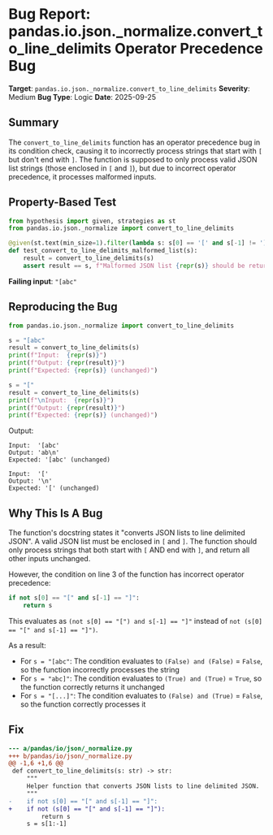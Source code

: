 # Bug Report: pandas.io.json._normalize.convert_to_line_delimits Operator Precedence Bug

**Target**: `pandas.io.json._normalize.convert_to_line_delimits`
**Severity**: Medium
**Bug Type**: Logic
**Date**: 2025-09-25

## Summary

The `convert_to_line_delimits` function has an operator precedence bug in its condition check, causing it to incorrectly process strings that start with `[` but don't end with `]`. The function is supposed to only process valid JSON list strings (those enclosed in `[` and `]`), but due to incorrect operator precedence, it processes malformed inputs.

## Property-Based Test

```python
from hypothesis import given, strategies as st
from pandas.io.json._normalize import convert_to_line_delimits

@given(st.text(min_size=1).filter(lambda s: s[0] == '[' and s[-1] != ']'))
def test_convert_to_line_delimits_malformed_list(s):
    result = convert_to_line_delimits(s)
    assert result == s, f"Malformed JSON list {repr(s)} should be returned unchanged, got {repr(result)}"
```

**Failing input**: `"[abc"`

## Reproducing the Bug

```python
from pandas.io.json._normalize import convert_to_line_delimits

s = "[abc"
result = convert_to_line_delimits(s)
print(f"Input:  {repr(s)}")
print(f"Output: {repr(result)}")
print(f"Expected: {repr(s)} (unchanged)")

s = "["
result = convert_to_line_delimits(s)
print(f"\nInput:  {repr(s)}")
print(f"Output: {repr(result)}")
print(f"Expected: {repr(s)} (unchanged)")
```

Output:
```
Input:  '[abc'
Output: 'ab\n'
Expected: '[abc' (unchanged)

Input:  '['
Output: '\n'
Expected: '[' (unchanged)
```

## Why This Is A Bug

The function's docstring states it "converts JSON lists to line delimited JSON". A valid JSON list must be enclosed in `[` and `]`. The function should only process strings that both start with `[` AND end with `]`, and return all other inputs unchanged.

However, the condition on line 3 of the function has incorrect operator precedence:

```python
if not s[0] == "[" and s[-1] == "]":
    return s
```

This evaluates as `(not s[0] == "[") and s[-1] == "]"` instead of `not (s[0] == "[" and s[-1] == "]")`.

As a result:
- For `s = "[abc"`: The condition evaluates to `(False) and (False)` = `False`, so the function incorrectly processes the string
- For `s = "abc]"`: The condition evaluates to `(True) and (True)` = `True`, so the function correctly returns it unchanged
- For `s = "[...]"`: The condition evaluates to `(False) and (True)` = `False`, so the function correctly processes it

## Fix

```diff
--- a/pandas/io/json/_normalize.py
+++ b/pandas/io/json/_normalize.py
@@ -1,6 +1,6 @@
 def convert_to_line_delimits(s: str) -> str:
     """
     Helper function that converts JSON lists to line delimited JSON.
     """
-    if not s[0] == "[" and s[-1] == "]":
+    if not (s[0] == "[" and s[-1] == "]"):
         return s
     s = s[1:-1]
```